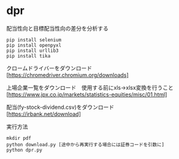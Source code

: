 # dpr
配当性向と目標配当性向の差分を分析する

```
pip install selenium  
pip install openpyxl  
pip install urllib3  
pip install tika  
```

クロームドライバーをダウンロード  
[https://chromedriver.chromium.org/downloads]

上場企業一覧をダウンロード　使用する前にxls→xlsx変換を行うこと  
[https://www.jpx.co.jp/markets/statistics-equities/misc/01.html]

配当(fy-stock-dividend.csv)をダウンロード  
[https://irbank.net/download]


実行方法  
```
mkdir pdf
python download.py [途中から再実行する場合には証券コードを引数に]
python dpr.py
```